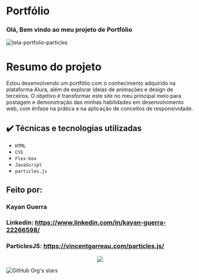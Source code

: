 <h1>Portfólio</h1>
<h3>Olá, Bem vindo ao meu projeto de Portfólio</h3>

![tela-portfolio-particles](https://github.com/user-attachments/assets/28531eb6-7d91-4b72-a9e9-19243bb33b65)

# Resumo do projeto
Estou desenvolvendo um portfólio com o conhecimento adquirido na plataforma Alura, além de explorar ideias de animações e design de terceiros. O objetivo é transformar este site no meu principal meio para postagem e demonstração das minhas habilidades em desenvolvimento web, com ênfase na prática e na aplicação de conceitos de responsividade.

## ✔️ Técnicas e tecnologias utilizadas

- ``HTML``
- ``CSS``
- ``Flex-box``
- ``JavaScript``
- ``particles.js``

## Feito por:

### Kayan Guerra

### Linkedin: https://www.linkedin.com/in/kayan-guerra-22266598/
### ParticlesJS: https://vincentgarreau.com/particles.js/



<p align="center">
<img loading="lazy" src="http://img.shields.io/static/v1?label=STATUS&message=EM%20DESENVOLVIMENTO&color=GREEN&style=for-the-badge"/>
</p>

![GitHub Org's stars](https://img.shields.io/github/stars/camilafernanda?style=social)
